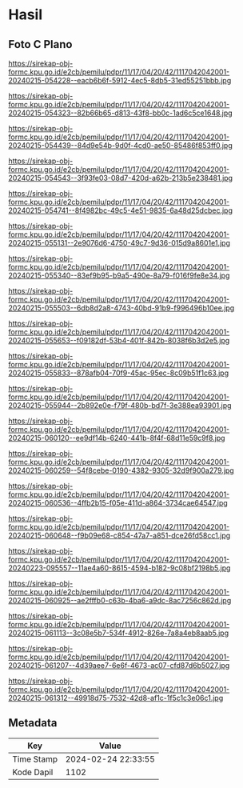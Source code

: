 # Hasil

## Foto C Plano

https://sirekap-obj-formc.kpu.go.id/e2cb/pemilu/pdpr/11/17/04/20/42/1117042042001-20240215-054228--eacb6b6f-5912-4ec5-8db5-31ed55251bbb.jpg

https://sirekap-obj-formc.kpu.go.id/e2cb/pemilu/pdpr/11/17/04/20/42/1117042042001-20240215-054323--82b66b65-d813-43f8-bb0c-1ad6c5ce1648.jpg

https://sirekap-obj-formc.kpu.go.id/e2cb/pemilu/pdpr/11/17/04/20/42/1117042042001-20240215-054439--84d9e54b-9d0f-4cd0-ae50-85486f853ff0.jpg

https://sirekap-obj-formc.kpu.go.id/e2cb/pemilu/pdpr/11/17/04/20/42/1117042042001-20240215-054543--3f93fe03-08d7-420d-a62b-213b5e238481.jpg

https://sirekap-obj-formc.kpu.go.id/e2cb/pemilu/pdpr/11/17/04/20/42/1117042042001-20240215-054741--8f4982bc-49c5-4e51-9835-6a48d25dcbec.jpg

https://sirekap-obj-formc.kpu.go.id/e2cb/pemilu/pdpr/11/17/04/20/42/1117042042001-20240215-055131--2e9076d6-4750-49c7-9d36-015d9a8601e1.jpg

https://sirekap-obj-formc.kpu.go.id/e2cb/pemilu/pdpr/11/17/04/20/42/1117042042001-20240215-055340--83ef9b95-b9a5-490e-8a79-f016f9fe8e34.jpg

https://sirekap-obj-formc.kpu.go.id/e2cb/pemilu/pdpr/11/17/04/20/42/1117042042001-20240215-055503--6db8d2a8-4743-40bd-91b9-f996496b10ee.jpg

https://sirekap-obj-formc.kpu.go.id/e2cb/pemilu/pdpr/11/17/04/20/42/1117042042001-20240215-055653--f09182df-53b4-401f-842b-8038f6b3d2e5.jpg

https://sirekap-obj-formc.kpu.go.id/e2cb/pemilu/pdpr/11/17/04/20/42/1117042042001-20240215-055833--878afb04-70f9-45ac-95ec-8c09b51f1c63.jpg

https://sirekap-obj-formc.kpu.go.id/e2cb/pemilu/pdpr/11/17/04/20/42/1117042042001-20240215-055944--2b892e0e-f79f-480b-bd7f-3e388ea93901.jpg

https://sirekap-obj-formc.kpu.go.id/e2cb/pemilu/pdpr/11/17/04/20/42/1117042042001-20240215-060120--ee9df14b-6240-441b-8f4f-68d11e59c9f8.jpg

https://sirekap-obj-formc.kpu.go.id/e2cb/pemilu/pdpr/11/17/04/20/42/1117042042001-20240215-060259--54f8cebe-0190-4382-9305-32d9f900a279.jpg

https://sirekap-obj-formc.kpu.go.id/e2cb/pemilu/pdpr/11/17/04/20/42/1117042042001-20240215-060536--4ffb2b15-f05e-411d-a864-3734cae64547.jpg

https://sirekap-obj-formc.kpu.go.id/e2cb/pemilu/pdpr/11/17/04/20/42/1117042042001-20240215-060648--f9b09e68-c854-47a7-a851-dce26fd58cc1.jpg

https://sirekap-obj-formc.kpu.go.id/e2cb/pemilu/pdpr/11/17/04/20/42/1117042042001-20240223-095557--11ae4a60-8615-4594-b182-9c08bf2198b5.jpg

https://sirekap-obj-formc.kpu.go.id/e2cb/pemilu/pdpr/11/17/04/20/42/1117042042001-20240215-060925--ae2fffb0-c63b-4ba6-a9dc-8ac7256c862d.jpg

https://sirekap-obj-formc.kpu.go.id/e2cb/pemilu/pdpr/11/17/04/20/42/1117042042001-20240215-061113--3c08e5b7-534f-4912-826e-7a8a4eb8aab5.jpg

https://sirekap-obj-formc.kpu.go.id/e2cb/pemilu/pdpr/11/17/04/20/42/1117042042001-20240215-061207--4d39aee7-6e6f-4673-ac07-cfd87d6b5027.jpg

https://sirekap-obj-formc.kpu.go.id/e2cb/pemilu/pdpr/11/17/04/20/42/1117042042001-20240215-061312--49918d75-7532-42d8-af1c-1f5c1c3e06c1.jpg


## Metadata

| Key        | Value               |
| ---------- | ------------------- |
| Time Stamp | 2024-02-24 22:33:55 |
| Kode Dapil | 1102                |



